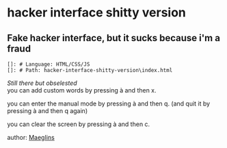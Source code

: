 # hacker interface shitty version

## Fake hacker interface, but it sucks because i'm a fraud

    []: # Language: HTML/CSS/JS
    []: # Path: hacker-interface-shitty-version\index.html

*Still there but obselested*  
you can add custom words by pressing à and then x.

you can enter the manual mode by pressing à and then q. (and quit it by pressing à and then q again)

you can clear the screen by pressing à and then c.

author: [MaegIins](https://github.com/MaegIins)
